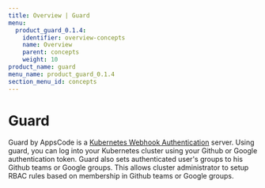 ```yaml
---
title: Overview | Guard
menu:
  product_guard_0.1.4:
    identifier: overview-concepts
    name: Overview
    parent: concepts
    weight: 10
product_name: guard
menu_name: product_guard_0.1.4
section_menu_id: concepts
---
```


# Guard

 Guard by AppsCode is a [Kubernetes Webhook Authentication](https://kubernetes.io/docs/admin/authentication/#webhook-token-authentication) server. Using guard, you can log into your Kubernetes cluster using your Github or Google authentication token. Guard also sets authenticated user's groups to his Github teams or Google groups. This allows cluster administrator to setup RBAC rules based on membership in Github teams or Google groups.
